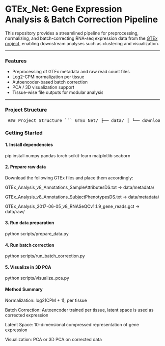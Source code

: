 # GTEx_Net: Gene Expression Analysis & Batch Correction Pipeline

This repository provides a streamlined pipeline for preprocessing, normalizing, and batch-correcting RNA-seq expression data from the [GTEx project](https://gtexportal.org/home/), enabling downstream analyses such as clustering and visualization.

---

### Features

- Preprocessing of GTEx metadata and raw read count files  
- Log2-CPM normalization per tissue  
- Autoencoder-based batch correction  
- PCA / 3D visualization support  
- Tissue-wise file outputs for modular analysis  

---

### Project Structure

<pre lang="markdown"> ### Project Structure ``` GTEx_Net/ ├── data/ │ └── download.py # Downloads raw data and metadata files from GTEx │ ├── scripts/ │ ├── prepare_data.py # End-to-end preparation pipeline │ ├── run_batch_correction.py # Trains autoencoder and saves latent outputs │ ├── visualize_pca.py # 3D PCA visualizations │ ├── src/ │ ├── data_preprocessing.py # Metadata parsing, filtering │ ├── data_normalization.py # Log2CPM transformation │ └── autoencoder.py # Autoencoder model, training, scaling │ └── README.md ``` </pre>

### Getting Started

#### 1. Install dependencies

pip install numpy pandas torch scikit-learn matplotlib seaborn

#### 2. Prepare raw data

Download the following GTEx files and place them accordingly:

GTEx_Analysis_v8_Annotations_SampleAttributesDS.txt → data/metadata/

GTEx_Analysis_v8_Annotations_SubjectPhenotypesDS.txt → data/metadata/

GTEx_Analysis_2017-06-05_v8_RNASeQCv1.1.9_gene_reads.gct → data/raw/

#### 3. Run data preparation

python scripts/prepare_data.py

#### 4. Run batch correction

python scripts/run_batch_correction.py

#### 5. Visualize in 3D PCA

python scripts/visualize_pca.py

#### Method Summary

Normalization: log2(CPM + 1), per tissue

Batch Correction: Autoencoder trained per tissue, latent space is used as corrected expression

Latent Space: 10-dimensional compressed representation of gene expression

Visualization: PCA or 3D PCA on corrected data
